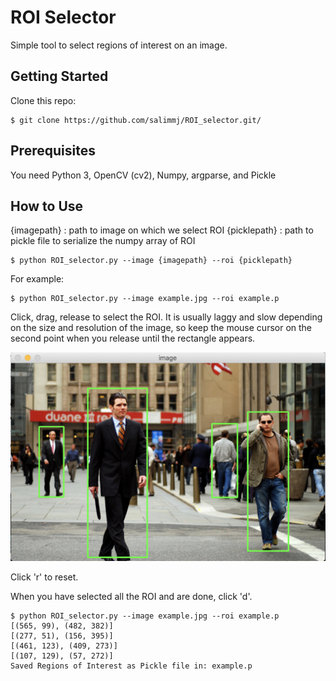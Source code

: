 # ROI Selector

Simple tool to select regions of interest on an image.

## Getting Started

Clone this repo:

```
$ git clone https://github.com/salimmj/ROI_selector.git/
```

## Prerequisites

You need Python 3, OpenCV (cv2), Numpy, argparse, and Pickle


## How to Use

{imagepath} : path to image on which we select ROI
{picklepath} : path to pickle file to serialize the numpy array of ROI

```
$ python ROI_selector.py --image {imagepath} --roi {picklepath}
```

For example:

```
$ python ROI_selector.py --image example.jpg --roi example.p 
```
Click, drag, release to select the ROI. It is usually laggy and slow depending on the size and resolution of the image, so keep the mouse cursor on the second point when you release until the rectangle appears.

![Screenshot](example/screenshot.png)

Click 'r' to reset.

When you have selected all the ROI and are done, click 'd'. 

```
$ python ROI_selector.py --image example.jpg --roi example.p  
[(565, 99), (482, 382)]
[(277, 51), (156, 395)]
[(461, 123), (409, 273)]
[(107, 129), (57, 272)]
Saved Regions of Interest as Pickle file in: example.p
```
